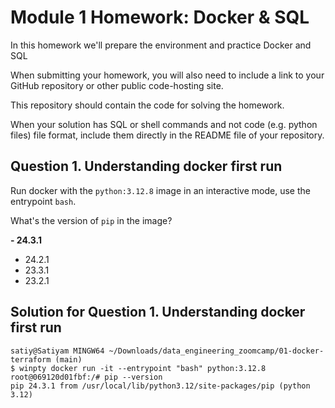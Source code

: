 # Module 1 Homework: Docker & SQL

In this homework we'll prepare the environment and practice
Docker and SQL

When submitting your homework, you will also need to include
a link to your GitHub repository or other public code-hosting
site.

This repository should contain the code for solving the homework. 

When your solution has SQL or shell commands and not code
(e.g. python files) file format, include them directly in
the README file of your repository.


## Question 1. Understanding docker first run 

Run docker with the `python:3.12.8` image in an interactive mode, use the entrypoint `bash`.

What's the version of `pip` in the image?

**- 24.3.1**
- 24.2.1
- 23.3.1
- 23.2.1



## Solution for Question 1. Understanding docker first run

```
satiy@Satiyam MINGW64 ~/Downloads/data_engineering_zoomcamp/01-docker-terraform (main)
$ winpty docker run -it --entrypoint "bash" python:3.12.8
root@069120d01fbf:/# pip --version
pip 24.3.1 from /usr/local/lib/python3.12/site-packages/pip (python 3.12)
```

